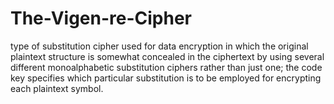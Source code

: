 # The-Vigen-re-Cipher
 type of substitution cipher used for data encryption in which the original plaintext structure is somewhat concealed in the ciphertext by using several different monoalphabetic substitution ciphers rather than just one; the code key specifies which particular substitution is to be employed for encrypting each plaintext symbol.
